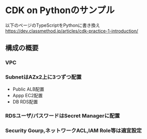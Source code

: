 
# CDK on Pythonのサンプル

以下のページのTypeScriptをPythonに書き換え
https://dev.classmethod.jp/articles/cdk-practice-1-introduction/

## 構成の概要
### VPC
### SubnetはAZx2上に3つずつ配置
- Public ALB配置
- Appp EC2配置
- DB RDS配置
### RDSユーザ/パスワードはSecret Managerに配置
### Security Gourp,ネットワークACL,IAM Role等は適宜設定
   
